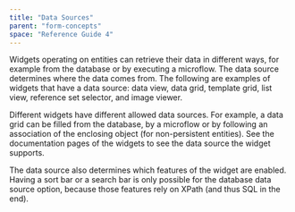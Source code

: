```yaml
---
title: "Data Sources"
parent: "form-concepts"
space: "Reference Guide 4"
---
```

Widgets operating on entities can retrieve their data in different ways, for example from the database or by executing a microflow. The data source determines where the data comes from. The following are examples of widgets that have a data source: data view, data grid, template grid, list view, reference set selector, and image viewer.

Different widgets have different allowed data sources. For example, a data grid can be filled from the database, by a microflow or by following an association of the enclosing object (for non-persistent entities). See the documentation pages of the widgets to see the data source the widget supports.

The data source also determines which features of the widget are enabled. Having a sort bar or a search bar is only possible for the database data source option, because those features rely on XPath (and thus SQL in the end).

